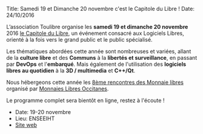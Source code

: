 Title: Samedi 19 et Dimanche 20 novembre c'est le Capitole du Libre !
Date: 24/10/2016

L’association Toulibre organise les **samedi 19 et dimanche 20 novembre** 2016 [le Capitole du
Libre](https://2016.capitoledulibre.org/), un événement consacré aux Logiciels Libres, orienté à la fois vers le grand public et le public spécialisé.

Les thématiques abordées cette année sont nombreuses et variées, allant de la **culture libre** et des **Communs** à la **libertés et surveillance**, en passant par **DevOps** et l'**embarqué**. Mais également de l'utilisation des **logiciels libres au quotidien** à la **3D / multimedia** et **C++/Qt**.

Nous hébergeons cette année les [8ème rencontres des Monnaie
libres](http://www.monnaielibreoccitane.org/rml8/ "Rencontres Monnaies libres") organisé par [Monnaies Libres
Occitanes](http://monnaielibreoccitane.org/).

Le programme complet sera bientôt en ligne, restez à l'écoute !

* Date: 19-20 novembre
* Lieu: ENSEEIHT
* [Site web](http://2016.capitoledulibre.org/)
